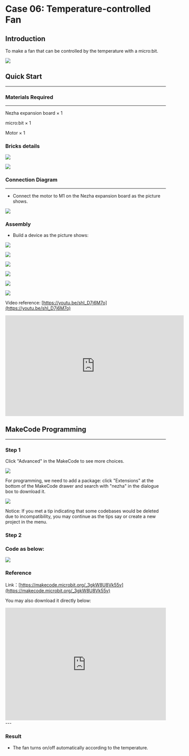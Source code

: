 # Case 06: Temperature-controlled Fan

## Introduction
To make a fan that can be controlled by the temperature with a micro:bit. 

![](./images/case_06_01.png)

## Quick Start

---

### Materials Required

---
Nezha expansion board × 1

micro:bit × 1

Motor × 1


### Bricks details


![](./images/Bricks_case_06.png)


![](./images/case_06_02.png)

### Connection Diagram 
---
- Connect the motor to M1 on the Nezha expansion board as the picture shows.


![](./images/case_06_03.png)

### Assembly

- Build a device as the picture shows:


![](./images/case_06_04.png)

![](./images/case_06_05.png)

![](./images/case_06_06.png)

![](./images/case_06_07.png)

![](./images/case_06_08.png)

![](./images/case_06_09.png)



Video reference: [https://youtu.be/shI_D7j6M7o](https://youtu.be/shI_D7j6M7o)


<iframe width="560" height="315" src="https://www.youtube.com/embed/shI_D7j6M7o" frameborder="0" allow="accelerometer; autoplay; clipboard-write; encrypted-media; gyroscope; picture-in-picture" allowfullscreen></iframe>




## MakeCode Programming

---


### Step 1

Click "Advanced" in the MakeCode to see more choices.

![](./images/case_01_10.png)

For programming, we need to add a package: click "Extensions" at the bottom of the MakeCode drawer and search with "nezha" in the dialogue box to download it. 

![](./images/case_03_09.png)

Notice: If you met a tip indicating that some codebases would be deleted due to incompatibility, you may continue as the tips say or create a new project in the menu. 

### Step 2

### Code as below:

![](./images/case_06_10.png)


### Reference
Link：[https://makecode.microbit.org/_3gkW8U8Vk55v](https://makecode.microbit.org/_3gkW8U8Vk55v)

You may also download it directly below:

<div style="position:relative;height:0;padding-bottom:70%;overflow:hidden;"><iframe style="position:absolute;top:0;left:0;width:100%;height:100%;" src="https://makecode.microbit.org/#pub:_3gkW8U8Vk55v" frameborder="0" sandbox="allow-popups allow-forms allow-scripts allow-same-origin"></iframe></div>  
---

### Result
- The fan turns on/off automatically according to the temperature. 

